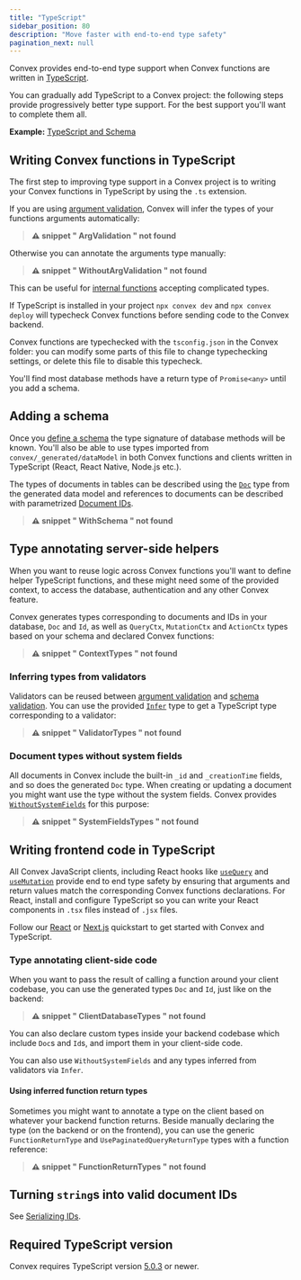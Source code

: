 ```yaml
---
title: "TypeScript"
sidebar_position: 80
description: "Move faster with end-to-end type safety"
pagination_next: null
---
```










Convex provides end-to-end type support when Convex functions are written in
[TypeScript](https://www.typescriptlang.org/).

You can gradually add TypeScript to a Convex project: the following steps
provide progressively better type support. For the best support you'll want to
complete them all.

**Example:**
[TypeScript and Schema](https://github.com/get-convex/convex-demos/tree/main/typescript)

## Writing Convex functions in TypeScript

The first step to improving type support in a Convex project is to writing your
Convex functions in TypeScript by using the `.ts` extension.

If you are using [argument validation](/functions/validation.mdx), Convex will
infer the types of your functions arguments automatically:

> **⚠ snippet " ArgValidation " not found**

Otherwise you can annotate the arguments type manually:

> **⚠ snippet " WithoutArgValidation " not found**

This can be useful for [internal functions](/functions/internal-functions.mdx)
accepting complicated types.

If TypeScript is installed in your project `npx convex dev` and
`npx convex deploy` will typecheck Convex functions before sending code to the
Convex backend.

Convex functions are typechecked with the `tsconfig.json` in the Convex folder:
you can modify some parts of this file to change typechecking settings, or
delete this file to disable this typecheck.

You'll find most database methods have a return type of `Promise<any>` until you
add a schema.

## Adding a schema

Once you [define a schema](/database/schemas.mdx) the type signature of database
methods will be known. You'll also be able to use types imported from
`convex/_generated/dataModel` in both Convex functions and clients written in
TypeScript (React, React Native, Node.js etc.).

The types of documents in tables can be described using the
[`Doc`](/generated-api/data-model#doc) type from the generated data model and
references to documents can be described with parametrized
[Document IDs](/database/document-ids.mdx).

> **⚠ snippet " WithSchema " not found**

## Type annotating server-side helpers

When you want to reuse logic across Convex functions you'll want to define
helper TypeScript functions, and these might need some of the provided context,
to access the database, authentication and any other Convex feature.

Convex generates types corresponding to documents and IDs in your database,
`Doc` and `Id`, as well as `QueryCtx`, `MutationCtx` and `ActionCtx` types based
on your schema and declared Convex functions:

> **⚠ snippet " ContextTypes " not found**

### Inferring types from validators

Validators can be reused between
[argument validation](/functions/validation.mdx) and
[schema validation](/database/schemas.mdx). You can use the provided
[`Infer`](/api/modules/values#infer) type to get a TypeScript type corresponding
to a validator:

> **⚠ snippet " ValidatorTypes " not found**

### Document types without system fields

All documents in Convex include the built-in `_id` and `_creationTime` fields,
and so does the generated `Doc` type. When creating or updating a document you
might want use the type without the system fields. Convex provides
[`WithoutSystemFields`](/api/modules/server#withoutsystemfields) for this
purpose:

> **⚠ snippet " SystemFieldsTypes " not found**

## Writing frontend code in TypeScript

All Convex JavaScript clients, including React hooks like
[`useQuery`](/api/modules/react#usequery) and
[`useMutation`](/api/modules/react#usemutation) provide end to end type safety
by ensuring that arguments and return values match the corresponding Convex
functions declarations. For React, install and configure TypeScript so you can
write your React components in `.tsx` files instead of `.jsx` files.

Follow our [React](/quickstart/react.mdx) or [Next.js](/quickstart/nextjs.mdx)
quickstart to get started with Convex and TypeScript.

### Type annotating client-side code

When you want to pass the result of calling a function around your client
codebase, you can use the generated types `Doc` and `Id`, just like on the
backend:

> **⚠ snippet " ClientDatabaseTypes " not found**

You can also declare custom types inside your backend codebase which include
`Doc`s and `Id`s, and import them in your client-side code.

You can also use `WithoutSystemFields` and any types inferred from validators
via `Infer`.

#### Using inferred function return types

Sometimes you might want to annotate a type on the client based on whatever your
backend function returns. Beside manually declaring the type (on the backend or
on the frontend), you can use the generic `FunctionReturnType` and
`UsePaginatedQueryReturnType` types with a function reference:

> **⚠ snippet " FunctionReturnTypes " not found**

## Turning `string`s into valid document IDs

See [Serializing IDs](/database/document-ids.mdx#serializing-ids).

## Required TypeScript version

Convex requires TypeScript version
[5.0.3](https://www.npmjs.com/package/typescript/v/5.0.3) or newer.

<StackPosts query="types" />
